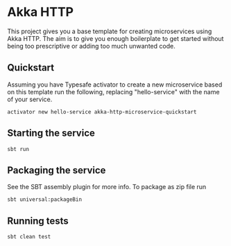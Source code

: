 # Akka HTTP

This project gives you a base template for creating microservices using Akka HTTP. The aim is to give you enough boilerplate to get started
without being too prescriptive or adding too much unwanted code.

## Quickstart

Assuming you have Typesafe activator to create a new microservice based on this template run the following, replacing "hello-service" with the name of your service.

```
activator new hello-service akka-http-microservice-quickstart
```

## Starting the service

```
sbt run
```

## Packaging the service

See the SBT assembly plugin for more info. To package as zip file run

```
sbt universal:packageBin
```

## Running tests

```
sbt clean test
```
